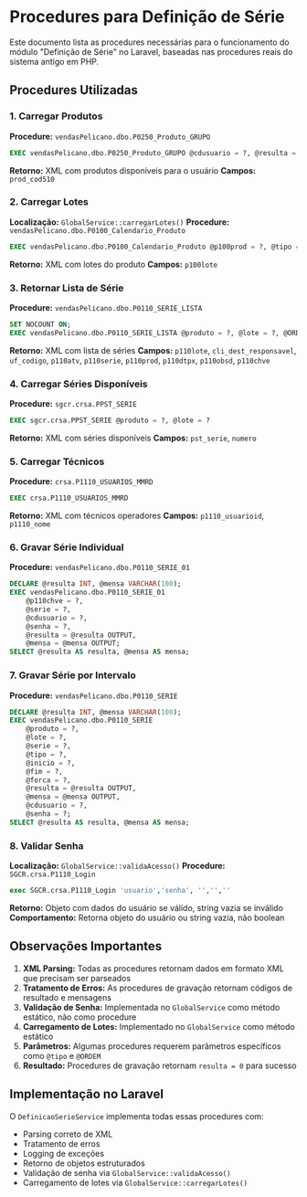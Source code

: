 # Procedures para Definição de Série

Este documento lista as procedures necessárias para o funcionamento do módulo "Definição de Série" no Laravel, baseadas nas procedures reais do sistema antigo em PHP.

## Procedures Utilizadas

### 1. Carregar Produtos
**Procedure:** `vendasPelicano.dbo.P0250_Produto_GRUPO`
```sql
EXEC vendasPelicano.dbo.P0250_Produto_GRUPO @cdusuario = ?, @resulta = 0, @mensa = ''
```
**Retorno:** XML com produtos disponíveis para o usuário
**Campos:** `prod_cod510`

### 2. Carregar Lotes
**Localização:** `GlobalService::carregarLotes()`
**Procedure:** `vendasPelicano.dbo.P0100_Calendario_Produto`
```sql
EXEC vendasPelicano.dbo.P0100_Calendario_Produto @p100prod = ?, @tipo = 1
```
**Retorno:** XML com lotes do produto
**Campos:** `p100lote`

### 3. Retornar Lista de Série
**Procedure:** `vendasPelicano.dbo.P0110_SERIE_LISTA`
```sql
SET NOCOUNT ON; 
EXEC vendasPelicano.dbo.P0110_SERIE_LISTA @produto = ?, @lote = ?, @ORDEM = ?
```
**Retorno:** XML com lista de séries
**Campos:** `p110lote`, `cli_dest_responsavel`, `uf_codigo`, `p110atv`, `p110serie`, `p110prod`, `p110dtpx`, `p110obsd`, `p110chve`

### 4. Carregar Séries Disponíveis
**Procedure:** `sgcr.crsa.PPST_SERIE`
```sql
EXEC sgcr.crsa.PPST_SERIE @produto = ?, @lote = ?
```
**Retorno:** XML com séries disponíveis
**Campos:** `pst_serie`, `numero`

### 5. Carregar Técnicos
**Procedure:** `crsa.P1110_USUARIOS_MMRD`
```sql
EXEC crsa.P1110_USUARIOS_MMRD
```
**Retorno:** XML com técnicos operadores
**Campos:** `p1110_usuarioid`, `p1110_nome`

### 6. Gravar Série Individual
**Procedure:** `vendasPelicano.dbo.P0110_SERIE_01`
```sql
DECLARE @resulta INT, @mensa VARCHAR(100);
EXEC vendasPelicano.dbo.P0110_SERIE_01 
    @p110chve = ?, 
    @serie = ?, 
    @cdusuario = ?, 
    @senha = ?, 
    @resulta = @resulta OUTPUT, 
    @mensa = @mensa OUTPUT;
SELECT @resulta AS resulta, @mensa AS mensa;
```

### 7. Gravar Série por Intervalo
**Procedure:** `vendasPelicano.dbo.P0110_SERIE`
```sql
DECLARE @resulta INT, @mensa VARCHAR(100);
EXEC vendasPelicano.dbo.P0110_SERIE 
    @produto = ?, 
    @lote = ?, 
    @serie = ?, 
    @tipo = ?, 
    @inicio = ?, 
    @fim = ?, 
    @forca = ?,
    @resulta = @resulta OUTPUT, 
    @mensa = @mensa OUTPUT,
    @cdusuario = ?, 
    @senha = ?;
SELECT @resulta AS resulta, @mensa AS mensa;
```

### 8. Validar Senha
**Localização:** `GlobalService::validaAcesso()`
**Procedure:** `SGCR.crsa.P1110_Login`
```sql
exec SGCR.crsa.P1110_Login 'usuario','senha', '','',''
```
**Retorno:** Objeto com dados do usuário se válido, string vazia se inválido
**Comportamento:** Retorna objeto do usuário ou string vazia, não boolean

## Observações Importantes

1. **XML Parsing:** Todas as procedures retornam dados em formato XML que precisam ser parseados
2. **Tratamento de Erros:** As procedures de gravação retornam códigos de resultado e mensagens
3. **Validação de Senha:** Implementada no `GlobalService` como método estático, não como procedure
4. **Carregamento de Lotes:** Implementado no `GlobalService` como método estático
5. **Parâmetros:** Algumas procedures requerem parâmetros específicos como `@tipo` e `@ORDEM`
6. **Resultado:** Procedures de gravação retornam `resulta = 0` para sucesso

## Implementação no Laravel

O `DefinicaoSerieService` implementa todas essas procedures com:
- Parsing correto de XML
- Tratamento de erros
- Logging de exceções
- Retorno de objetos estruturados
- Validação de senha via `GlobalService::validaAcesso()`
- Carregamento de lotes via `GlobalService::carregarLotes()` 